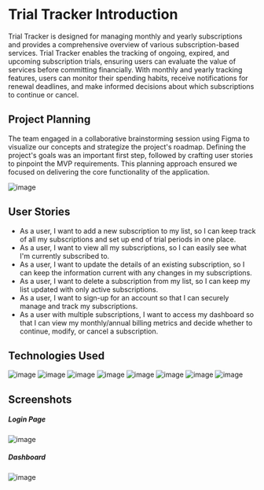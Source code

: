 # Trial Tracker Introduction
<p>Trial Tracker is designed for managing monthly and yearly subscriptions and provides a comprehensive overview of various subscription-based services. Trial Tracker enables the tracking of ongoing, expired, and upcoming subscription trials, ensuring users can evaluate the value of services before committing financially. With monthly and yearly tracking features, users can monitor their spending habits, receive notifications for renewal deadlines, and make informed decisions about which subscriptions to continue or cancel.</p>

## Project Planning
The team engaged in a collaborative brainstorming session using Figma to visualize our concepts and strategize the project's roadmap. Defining the project's goals was an important first step, followed by crafting user stories to pinpoint the MVP requirements. This planning approach ensured we focused on delivering the core functionality of the application.

![image](https://github.com/Andieroid-UA/Notflix/assets/48695329/79918f84-53b6-4a84-80ea-7b3a3b8388e6)

## User Stories
- As a user, I want to add a new subscription to my list, so I can keep track of all my subscriptions and set up end of trial periods in one place.
- As a user, I want to view all my subscriptions, so I can easily see what I'm currently subscribed to.
- As a user, I want to update the details of an existing subscription, so I can keep the information current with any changes in my subscriptions.
- As a user, I want to delete a subscription from my list, so I can keep my list updated with only active subscriptions.
- As a user, I want to sign-up for an account so that I can securely manage and track my subscriptions. 
- As a user with multiple subscriptions, I want to access my dashboard so that I can view my monthly/annual billing metrics and decide whether to continue, modify, or cancel a subscription.

## Technologies Used
![image](https://img.shields.io/badge/Angular-DD0031?style=for-the-badge&logo=angular&logoColor=white)
![image](https://img.shields.io/badge/TypeScript-007ACC?style=for-the-badge&logo=typescript&logoColor=white)
![image](https://img.shields.io/badge/HTML5-E34F26?style=for-the-badge&logo=html5&logoColor=white)
![image](https://img.shields.io/badge/CSS3-1572B6?style=for-the-badge&logo=css3&logoColor=white)
![image](https://img.shields.io/badge/Bootstrap-563D7C?style=for-the-badge&logo=bootstrap&logoColor=white)
![image](https://img.shields.io/badge/GIT-E44C30?style=for-the-badge&logo=git&logoColor=white)
![image](https://img.shields.io/badge/firebase-ffca28?style=for-the-badge&logo=firebase&logoColor=black)
![image](https://img.shields.io/badge/Figma-F24E1E?style=for-the-badge&logo=figma&logoColor=white)

## Screenshots
##### Login Page
![image](https://github.com/Andieroid-UA/Notflix/assets/48695329/2b359f1c-7415-4a32-8516-eaa99435ae79)

##### Dashboard
![image](https://github.com/Andieroid-UA/Notflix/assets/48695329/2f91c6de-c202-424b-afa5-c6e21ac6f571)

